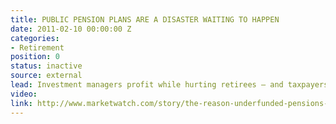 ```yaml
---
title: PUBLIC PENSION PLANS ARE A DISASTER WAITING TO HAPPEN
date: 2011-02-10 00:00:00 Z
categories:
- Retirement
position: 0
status: inactive
source: external
lead: Investment managers profit while hurting retirees — and taxpayers.
video: 
link: http://www.marketwatch.com/story/the-reason-underfunded-pensions-are-a-disaster-waiting-to-happen-2017-04-03
---
```


